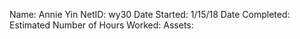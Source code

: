 Name: Annie Yin
NetID: wy30
Date Started: 1/15/18
Date Completed: 
Estimated Number of Hours Worked:
Assets: 